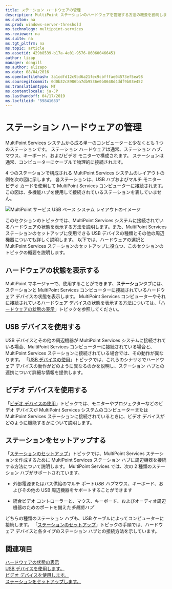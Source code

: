 ```yaml
---
title: ステーション ハードウェアの管理
description: MultiPoint ステーションのハードウェアを管理する方法の概要を説明します
ms.custom: na
ms.prod: windows-server-threshold
ms.technology: multipoint-services
ms.reviewer: na
ms.suite: na
ms.tgt_pltfrm: na
ms.topic: article
ms.assetid: 429b8539-b17a-4e01-9576-860600466451
author: lizap
manager: dongill
ms.author: elizapo
ms.date: 08/04/2016
ms.openlocfilehash: 3a1cdfd12c9bd6a21fec9cbfffae04573ef5ea98
ms.sourcegitcommit: 0d0b32c8986ba7db9536e0b8648d4ddf9b03e452
ms.translationtype: MT
ms.contentlocale: ja-JP
ms.lasthandoff: 04/17/2019
ms.locfileid: "59841633"
---
```

# <a name="manage-station-hardware"></a>ステーション ハードウェアの管理
MultiPoint Services システムから成る単一のコンピューターと少なくとも 1 つのステーションです。 ステーション ハードウェアは通常、ステーション ハブ、マウス、キーボード、およびビデオ モニターで構成されます。 ステーションは通常、コンピューターにケーブルで物理的に接続されます。  
  
4 つのステーションで構成される MultiPoint Services システムのレイアウトの例を次の図に示します。 各ステーションは、USB ハブおよびマルチ モニター ビデオ カードを使用して MultiPoint Services コンピューターに接続されます。 この図は、多機能ハブを使用して接続されているステーションを表していません。  
   
![MultiPoint サービス USB ベース システム レイアウトのイメージ](./media/WMSMultiPointServerUSBSystemLayout.gif)  
  
このセクションのトピックでは、MultiPoint Services システムに接続されているハードウェアの状態を表示する方法を説明します。また、MultiPoint Services ステーションのセットアップに使用できる USB デバイスの種類とその他の周辺機器についても詳しく説明します。 以下では、ハードウェアの選択と MultiPoint Services ステーションのセットアップに役立つ、このセクションのトピックの概要を説明します。  
  
## <a name="view-hardware-status"></a>ハードウェアの状態を表示する  
MultiPoint マネージャーで、使用することができます、**ステーション**タブには、ステーションと MultiPoint Services コンピューターに接続されているハードウェア デバイスの状態を表示します。 MultiPoint Services コンピューターやそれに接続されているハードウェア デバイスの状態を表示する方法については、「[ハードウェアの状態の表示](View-Hardware-Status.md)」トピックを参照してください。  
  
## <a name="work-with-usb-devices"></a>USB デバイスを使用する  
USB デバイスとその他の周辺機器が MultiPoint Services システムに接続されている場合、MultiPoint Services コンピューターに接続されている場合と、MultiPoint Services ステーションに接続されている場合では、その動作が異なります。 「[USB デバイスの使用](Work-with-USB-Devices.md)」トピックでは、これらのシナリオでハードウェア デバイスの動作がどのように異なるのかを説明し、ステーション ハブとの連携について詳細な情報を提供します。  
  
## <a name="work-with-video-devices"></a>ビデオ デバイスを使用する  
「[ビデオ デバイスの使用](Work-with-Video-Devices.md)」トピックでは、モニターやプロジェクターなどのビデオ デバイスが MultiPoint Services システムのコンピューターまたは MultiPoint Services ステーションに接続されているときに、ビデオ デバイスがどのように機能するかについて説明します。  
  
## <a name="set-up-a-station"></a>ステーションをセットアップする  
「[ステーションのセットアップ](Set-Up-a-Station.md)」トピックでは、MultiPoint Services ステーションを作成するために MultiPoint Services ステーション ハブに周辺機器を接続する方法について説明します。 MultiPoint Services では、次の 2 種類のステーション ハブがサポートされています。  
  
-   外部電源またはバス供給のマルチ ポート*USB ハブ*マウス、キーボード、およびその他の USB 周辺機器をサポートすることができます  
  
-   統合ビデオ コントローラーと、マウス、キーボード、およびオーディオ周辺機器のためのポートを備えた*多機能ハブ*  
  
どちらの種類のステーション ハブも、USB ケーブルによってコンピューターに接続します。 「[ステーションのセットアップ](Set-Up-a-Station.md)」トピックの手順では、ハードウェア デバイスと各タイプのステーション ハブとの接続方法を示しています。  
  
## <a name="see-also"></a>関連項目  
[ハードウェアの状態の表示](View-Hardware-Status.md)  
[USB デバイスを使用します。](Work-with-USB-Devices.md)  
[ビデオ デバイスを使用します。](Work-with-Video-Devices.md)  
[ステーションをセットアップします。](Set-Up-a-Station.md)